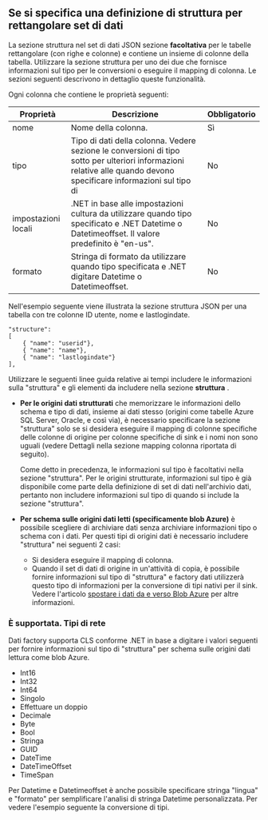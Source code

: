 ## <a name="specifying-structure-definition-for-rectangular-datasets"></a>Se si specifica una definizione di struttura per rettangolare set di dati
La sezione struttura nel set di dati JSON sezione **facoltativa** per le tabelle rettangolare (con righe e colonne) e contiene un insieme di colonne della tabella. Utilizzare la sezione struttura per uno dei due che fornisce informazioni sul tipo per le conversioni o eseguire il mapping di colonna. Le sezioni seguenti descrivono in dettaglio queste funzionalità. 

Ogni colonna che contiene le proprietà seguenti:

| Proprietà | Descrizione | Obbligatorio |
| -------- | ----------- | -------- |
| nome | Nome della colonna. | Sì |
| tipo | Tipo di dati della colonna. Vedere sezione le conversioni di tipo sotto per ulteriori informazioni relative alle quando devono specificare informazioni sul tipo di | No |
| impostazioni locali | .NET in base alle impostazioni cultura da utilizzare quando tipo specificato e .NET Datetime o Datetimeoffset. Il valore predefinito è "en-us".  | No |
| formato | Stringa di formato da utilizzare quando tipo specificata e .NET digitare Datetime o Datetimeoffset. | No |

Nell'esempio seguente viene illustrata la sezione struttura JSON per una tabella con tre colonne ID utente, nome e lastlogindate.

    "structure": 
    [
        { "name": "userid"},
        { "name": "name"},
        { "name": "lastlogindate"}
    ],

Utilizzare le seguenti linee guida relative ai tempi includere le informazioni sulla "struttura" e gli elementi da includere nella sezione **struttura** .

- **Per le origini dati strutturati** che memorizzare le informazioni dello schema e tipo di dati, insieme ai dati stesso (origini come tabelle Azure SQL Server, Oracle, e così via), è necessario specificare la sezione "struttura" solo se si desidera eseguire il mapping di colonne specifiche delle colonne di origine per colonne specifiche di sink e i nomi non sono uguali (vedere Dettagli nella sezione mapping colonna riportata di seguito). 

    Come detto in precedenza, le informazioni sul tipo è facoltativi nella sezione "struttura". Per le origini strutturate, informazioni sul tipo è già disponibile come parte della definizione di set di dati nell'archivio dati, pertanto non includere informazioni sul tipo di quando si include la sezione "struttura".
- **Per schema sulle origini dati letti (specificamente blob Azure)** è possibile scegliere di archiviare dati senza archiviare informazioni tipo o schema con i dati. Per questi tipi di origini dati è necessario includere "struttura" nei seguenti 2 casi:
    - Si desidera eseguire il mapping di colonna.
    - Quando il set di dati di origine in un'attività di copia, è possibile fornire informazioni sul tipo di "struttura" e factory dati utilizzerà questo tipo di informazioni per la conversione di tipi nativi per il sink. Vedere l'articolo [spostare i dati da e verso Blob Azure](../articles/data-factory/data-factory-azure-blob-connector.md) per altre informazioni.

### <a name="supported-net-based-types"></a>È supportata. Tipi di rete 
Dati factory supporta CLS conforme .NET in base a digitare i valori seguenti per fornire informazioni sul tipo di "struttura" per schema sulle origini dati lettura come blob Azure.

- Int16
- Int32 
- Int64
- Singolo
- Effettuare un doppio
- Decimale
- Byte
- Bool
- Stringa 
- GUID
- DateTime
- DateTimeOffset
- TimeSpan 

Per Datetime e Datetimeoffset è anche possibile specificare stringa "lingua" e "formato" per semplificare l'analisi di stringa Datetime personalizzata. Per vedere l'esempio seguente la conversione di tipi.

